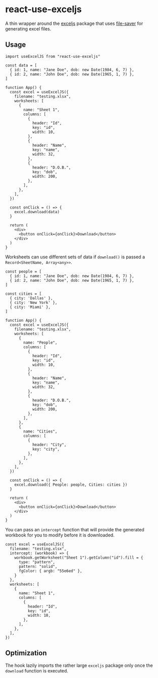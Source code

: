 # react-use-exceljs

A thin wrapper around the [exceljs](https://github.com/exceljs/exceljs) package that uses [file-saver](https://github.com/eligrey/FileSaver.js) for generating excel files. 

## Usage

```tsx
import useExcelJS from "react-use-exceljs"

const data = [
  { id: 1, name: "Jane Doe", dob: new Date(1984, 6, 7) },
  { id: 2, name: "John Doe", dob: new Date(1965, 1, 7) },
]

function App() {
  const excel = useExcelJS({
    filename: "testing.xlsx",
    worksheets: [
      {
        name: "Sheet 1",
        columns: [
          {
            header: "Id",
            key: "id",
            width: 10,
          },
          {
            header: "Name",
            key: "name",
            width: 32,
          },
          {
            header: "D.O.B.",
            key: "dob",
            width: 200,
          },
        ],
      },
    ],
  })

  const onClick = () => {
    excel.download(data)
  }
  
  return (
    <div>
      <button onClick={onClick}>Download</button>
    </div>
  )
}
```

Worksheets can use different sets of data if `download()` is passed a `Record<SheetName, Array<any>>`.

```tsx
const people = [
  { id: 1, name: "Jane Doe", dob: new Date(1984, 6, 7) },
  { id: 2, name: "John Doe", dob: new Date(1965, 1, 7) },
]

const cities = [
  { city: 'Dallas' },
  { city: 'New York' },
  { city: 'Miami' },
]

function App() {
  const excel = useExcelJS({
    filename: "testing.xlsx",
    worksheets: [
      {
        name: "People",
        columns: [
          {
            header: "Id",
            key: "id",
            width: 10,
          },
          {
            header: "Name",
            key: "name",
            width: 32,
          },
          {
            header: "D.O.B.",
            key: "dob",
            width: 200,
          },
        ],
      },
      {
        name: "Cities",
        columns: [
          {
            header: "City",
            key: "city",
          },
        ],
      },
    ],
  })

  const onClick = () => {
    excel.download({ People: people, Cities: cities })
  }
  
  return (
    <div>
      <button onClick={onClick}>Download</button>
    </div>
  )
}
```

You can pass an `intercept` function that will provide the generated workbook for you to modify before it is downloaded. 

```tsx
const excel = useExcelJS({
  filename: "testing.xlsx",
  intercept: (workbook) => {
    workbook.getWorksheet("Sheet 1").getColumn("id").fill = {
      type: "pattern",
      pattern: "solid",
      fgColor: { argb: "55e6ed" },
    }
  },
  worksheets: [
    {
      name: "Sheet 1",
      columns: [
        {
          header: "Id",
          key: "id",
          width: 10,
        },
      ],
    },
  ],
})
```


## Optimization
The hook lazily imports the rather large `exceljs` package only once the `download` function is executed.
